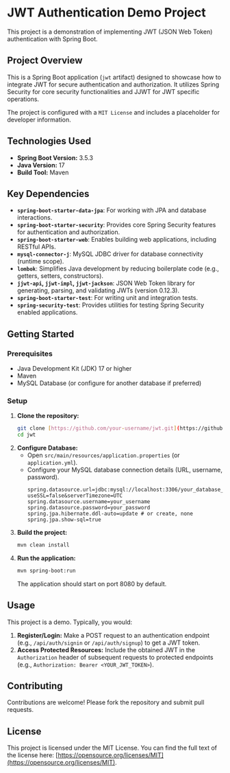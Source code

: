 # JWT Authentication Demo Project

This project is a demonstration of implementing JWT (JSON Web Token) authentication with Spring Boot.

## Project Overview

This is a Spring Boot application (`jwt` artifact) designed to showcase how to integrate JWT for secure authentication and authorization. It utilizes Spring Security for core security functionalities and JJWT for JWT specific operations.

The project is configured with a `MIT License` and includes a placeholder for developer information.

## Technologies Used

* **Spring Boot Version:** 3.5.3
* **Java Version:** 17
* **Build Tool:** Maven

## Key Dependencies

* **`spring-boot-starter-data-jpa`**: For working with JPA and database interactions.
* **`spring-boot-starter-security`**: Provides core Spring Security features for authentication and authorization.
* **`spring-boot-starter-web`**: Enables building web applications, including RESTful APIs.
* **`mysql-connector-j`**: MySQL JDBC driver for database connectivity (runtime scope).
* **`lombok`**: Simplifies Java development by reducing boilerplate code (e.g., getters, setters, constructors).
* **`jjwt-api`, `jjwt-impl`, `jjwt-jackson`**: JSON Web Token library for generating, parsing, and validating JWTs (version 0.12.3).
* **`spring-boot-starter-test`**: For writing unit and integration tests.
* **`spring-security-test`**: Provides utilities for testing Spring Security enabled applications.

## Getting Started

### Prerequisites

* Java Development Kit (JDK) 17 or higher
* Maven
* MySQL Database (or configure for another database if preferred)

### Setup

1.  **Clone the repository:**
    ```bash
    git clone [https://github.com/your-username/jwt.git](https://github.com/your-username/jwt.git) # Replace with your actual repo URL
    cd jwt
    ```
2.  **Configure Database:**
    * Open `src/main/resources/application.properties` (or `application.yml`).
    * Configure your MySQL database connection details (URL, username, password).
        ```properties
        spring.datasource.url=jdbc:mysql://localhost:3306/your_database_name?useSSL=false&serverTimezone=UTC
        spring.datasource.username=your_username
        spring.datasource.password=your_password
        spring.jpa.hibernate.ddl-auto=update # or create, none
        spring.jpa.show-sql=true
        ```
3.  **Build the project:**
    ```bash
    mvn clean install
    ```
4.  **Run the application:**
    ```bash
    mvn spring-boot:run
    ```
    The application should start on port 8080 by default.

## Usage

This project is a demo. Typically, you would:

1.  **Register/Login:** Make a POST request to an authentication endpoint (e.g., `/api/auth/signin` or `/api/auth/signup`) to get a JWT token.
2.  **Access Protected Resources:** Include the obtained JWT in the `Authorization` header of subsequent requests to protected endpoints (e.g., `Authorization: Bearer <YOUR_JWT_TOKEN>`).

## Contributing

Contributions are welcome! Please fork the repository and submit pull requests.

## License

This project is licensed under the MIT License. You can find the full text of the license here: [https://opensource.org/licenses/MIT](https://opensource.org/licenses/MIT).